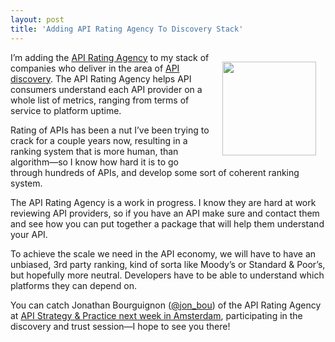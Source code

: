 ```yaml
---
layout: post
title: 'Adding API Rating Agency To Discovery Stack'
---
```

<p><a href="http://apiratings.org/"><img style="padding: 15px;" src="http://kinlane-productions.s3.amazonaws.com/api-evangelist-site/company/logos/api-rating-agency-logo.png" alt="" width="150" align="right" /></a></p>
<p>I&rsquo;m adding the <a href="http://apiratings.org/">API Rating Agency</a> to my stack of companies who deliver in the area of <a title="API discovery" href="http://discovery.apievangelist.com/">API discovery</a>.  The API Rating Agency helps API consumers understand each API provider on a whole list of metrics, ranging from terms of service to platform uptime.</p>
<p>Rating of APIs has been a nut I&rsquo;ve been trying to crack for a couple years now, resulting in a ranking system that is more human, than algorithm&mdash;so I know how hard  it is to go through hundreds of APIs, and develop some sort of coherent ranking system.</p>
<p>The API Rating Agency is a work in progress. I know they are hard at work reviewing API providers, so if you have an API make sure and contact them and see how you can put together a package that will help them understand your API.</p>
<p>To achieve the scale we need in the API economy, we will have to have an unbiased, 3rd party ranking, kind of sorta like Moody&rsquo;s or Standard &amp; Poor&rsquo;s, but hopefully more neutral. Developers have to be able to understand which platforms they can depend on.</p>
<p>You can catch Jonathan Bourguignon (<a href="https://twitter.com/jon_bou">@jon_bou</a>) of the API Rating Agency at <a href="http://www.apistrategyconference.com/2014Amsterdam/schedule.php">API Strategy &amp; Practice next week in Amsterdam</a>, participating in the discovery and trust session&mdash;I hope to see you there!</p>